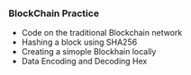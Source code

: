 ### BlockChain Practice  
- Code on the traditional Blockchain network  
- Hashing a block using SHA256  
- Creating a simople Blockhain locally  
- Data Encoding and Decoding Hex  


